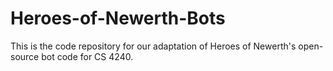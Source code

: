 Heroes-of-Newerth-Bots
======================

This is the code repository for our adaptation of Heroes of Newerth's open-source bot code for CS 4240.
